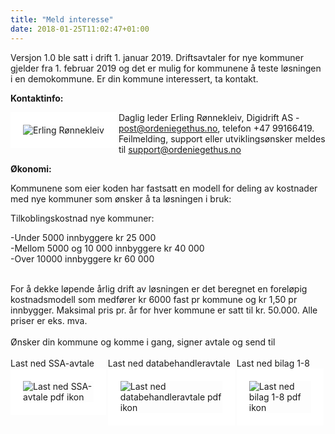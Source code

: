 ```yaml
---
title: "Meld interesse"
date: 2018-01-25T11:02:47+01:00
---
```


Versjon 1.0 ble satt i drift 1. januar 2019. Driftsavtaler for nye kommuner gjelder fra 1. februar 2019 og det er mulig for kommunene å teste løsningen i en demokommune. Er din kommune interessert, ta kontakt.


**Kontaktinfo:** 

<img src ="/images/erling_tkas_small.jpg" align="left" alt="Erling Rønnekleiv" style="border:20px solid white"></img>
Daglig leder Erling Rønnekleiv, Digidrift AS - <post@ordeniegethus.no>, telefon +47 99166419.
<br>
Feilmelding, support eller utviklingsønsker meldes til <support@ordeniegethus.no>


**Økonomi:**

Kommunene som eier koden har fastsatt en modell for deling av kostnader med nye kommuner som ønsker å ta løsningen i bruk:

Tilkoblingskostnad nye kommuner:


-Under 5000 innbyggere kr 25 000 <br>
-Mellom 5000 og 10 000 innbyggere kr 40 000 <br>
-Over 10000 innbyggere kr 60 000 <br>
 
<br>
For å dekke løpende årlig drift av løsningen er det beregnet en foreløpig kostnadsmodell som medfører kr 6000 fast pr kommune og kr 1,50 pr innbygger. Maksimal pris pr. år for hver kommune er satt til kr. 50.000. 
Alle priser er eks. mva. 

<br>
<br>
Ønsker din kommune og komme i gang, signer avtale og send til <post@ordeniegethus.no>
<br>
<br>
<div style="display: flex; justify-content: space-between">
    <div>Last ned SSA-avtale<img src ="/images/pdf.png" align="left" alt="Last ned SSA-avtale pdf ikon" style="border:20px solid white"></img></div>
    <div>Last ned databehandleravtale<img src ="/images/pdf.png" align="left" alt="Last ned databehandleravtale pdf ikon" style="border:20px solid white"></img></div>
    <div>Last ned bilag 1-8<img src ="/images/pdf.png" align="left" alt="Last ned bilag 1-8 pdf ikon" style="border:20px solid white"></img></div>
</div>
<br>
<br>



